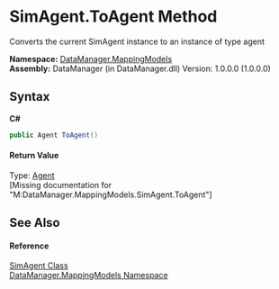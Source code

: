 # SimAgent.ToAgent Method 
 

Converts the current SimAgent instance to an instance of type agent

**Namespace:**&nbsp;<a href="90051a81-8926-ad54-ad62-ab3875299188">DataManager.MappingModels</a><br />**Assembly:**&nbsp;DataManager (in DataManager.dll) Version: 1.0.0.0 (1.0.0.0)

## Syntax

**C#**<br />
``` C#
public Agent ToAgent()
```


#### Return Value
Type: <a href="87bd37bb-4841-462c-dac2-4b100399bf06">Agent</a><br />\[Missing <returns> documentation for "M:DataManager.MappingModels.SimAgent.ToAgent"\]

## See Also


#### Reference
<a href="ededd7bc-9c9e-b6d3-2830-db490e657f72">SimAgent Class</a><br /><a href="90051a81-8926-ad54-ad62-ab3875299188">DataManager.MappingModels Namespace</a><br />